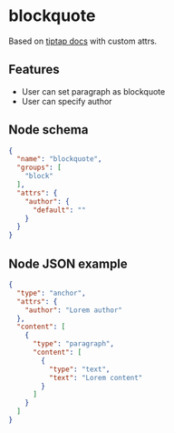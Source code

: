 # blockquote

Based on [tiptap docs](https://tiptap.dev/api/nodes/blockquote) with custom attrs.

## Features
- User can set paragraph as blockquote
- User can specify author

## Node schema

```json
{
  "name": "blockquote",
  "groups": [
    "block"
  ],
  "attrs": {
    "author": {
      "default": ""
    }
  }
}
```

## Node JSON example

```json
{
  "type": "anchor",
  "attrs": {
    "author": "Lorem author"
  },
  "content": [
    {
      "type": "paragraph",
      "content": [
        {
          "type": "text",
          "text": "Lorem content"
        }
      ]
    }
  ]
}
```
